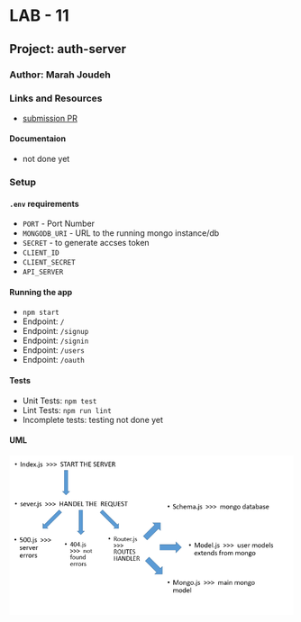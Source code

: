 # LAB - 11

## Project: auth-server

### Author: Marah Joudeh

### Links and Resources

- [submission PR](https://github.com/marah-401-advanced-javascript/auth-server/pull/3)

#### Documentaion

- not done yet

### Setup

#### `.env` requirements

- `PORT` - Port Number
- `MONGODB_URI` - URL to the running mongo instance/db
- `SECRET` - to generate accses token
- `CLIENT_ID`
- `CLIENT_SECRET`
- `API_SERVER`


#### Running the app

- `npm start`
- Endpoint: `/`
- Endpoint: `/signup`
- Endpoint: `/signin`
- Endpoint: `/users`
- Endpoint: `/oauth`


#### Tests

- Unit Tests: `npm test`
- Lint Tests: `npm run lint`
- Incomplete tests: testing not done yet

#### UML

![UML](/assets/uml11.PNG)


